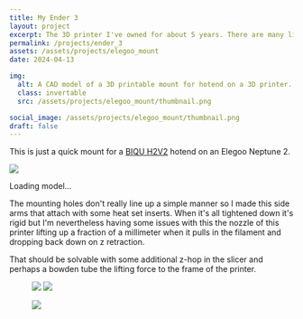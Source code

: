 ```yaml
---
title: My Ender 3
layout: project
excerpt: The 3D printer I've owned for about 5 years. There are many like it, but probably none exactly like this one.
permalink: /projects/ender_3
assets: /assets/projects/elegoo_mount
date: 2024-04-13

img:
  alt: A CAD model of a 3D printable mount for hotend on a 3D printer.
  class: invertable
  src: /assets/projects/elegoo_mount/thumbnail.png

social_image: /assets/projects/elegoo_mount/thumbnail.png
draft: false
---
```


This is just a quick mount for a [BIQU H2V2](https://biqu.equipment/products/biqu-h2-v2-0-extruder) hotend on an Elegoo Neptune 2.

<outline-model-viewer model = "{{page.assets}}/model.glb" camera='{"type":"perspective","fov":30,"near":10,"far":10000,"position":[364.9,307.2,459.7],"rotation":[-0.5891,0.5833,0.3527],"zoom":250,"target":[0,0,0]}'>
    <img class="outline-model-poster no-wc" src = "{{page.assets}}/thumbnail.svg">
    <p class="has-wc">Loading model...</p>
</outline-model-viewer>

The mounting holes don't really line up a simple manner so I made this side arms that attach with some heat set inserts. When it's all tightened down it's rigid but I'm nevertheless having some issues with this the nozzle of this printer lifting up a fraction of a millimeter when it pulls in the filament and dropping back down on z retraction.

That should be solvable with some additional z-hop in the slicer and perhaps a bowden tube the lifting force to the frame of the printer.

<figure class="two-wide">
    <img src="{{ page.assets }}/hotend_side.png">
    <img src="{{ page.assets }}/hotend_front.png">
</figure>

<figure>
    <img src="{{ page.assets }}/side_shot.jpg">
</figure>
